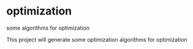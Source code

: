 # optimization
some algorithms for optimization

This project will generate some optimization algorithms for optimization
